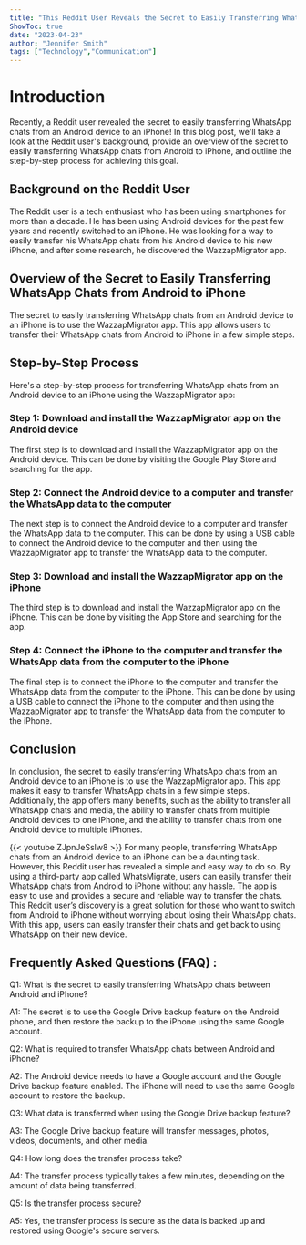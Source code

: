 ```yaml
---
title: "This Reddit User Reveals the Secret to Easily Transferring WhatsApp Chats from Android to iPhone!"
ShowToc: true 
date: "2023-04-23"
author: "Jennifer Smith" 
tags: ["Technology","Communication"]
---
```

# Introduction

Recently, a Reddit user revealed the secret to easily transferring WhatsApp chats from an Android device to an iPhone! In this blog post, we'll take a look at the Reddit user's background, provide an overview of the secret to easily transferring WhatsApp chats from Android to iPhone, and outline the step-by-step process for achieving this goal.

## Background on the Reddit User

The Reddit user is a tech enthusiast who has been using smartphones for more than a decade. He has been using Android devices for the past few years and recently switched to an iPhone. He was looking for a way to easily transfer his WhatsApp chats from his Android device to his new iPhone, and after some research, he discovered the WazzapMigrator app.

## Overview of the Secret to Easily Transferring WhatsApp Chats from Android to iPhone

The secret to easily transferring WhatsApp chats from an Android device to an iPhone is to use the WazzapMigrator app. This app allows users to transfer their WhatsApp chats from Android to iPhone in a few simple steps.

## Step-by-Step Process

Here's a step-by-step process for transferring WhatsApp chats from an Android device to an iPhone using the WazzapMigrator app:

### Step 1: Download and install the WazzapMigrator app on the Android device

The first step is to download and install the WazzapMigrator app on the Android device. This can be done by visiting the Google Play Store and searching for the app.

### Step 2: Connect the Android device to a computer and transfer the WhatsApp data to the computer

The next step is to connect the Android device to a computer and transfer the WhatsApp data to the computer. This can be done by using a USB cable to connect the Android device to the computer and then using the WazzapMigrator app to transfer the WhatsApp data to the computer.

### Step 3: Download and install the WazzapMigrator app on the iPhone

The third step is to download and install the WazzapMigrator app on the iPhone. This can be done by visiting the App Store and searching for the app.

### Step 4: Connect the iPhone to the computer and transfer the WhatsApp data from the computer to the iPhone

The final step is to connect the iPhone to the computer and transfer the WhatsApp data from the computer to the iPhone. This can be done by using a USB cable to connect the iPhone to the computer and then using the WazzapMigrator app to transfer the WhatsApp data from the computer to the iPhone.

## Conclusion

In conclusion, the secret to easily transferring WhatsApp chats from an Android device to an iPhone is to use the WazzapMigrator app. This app makes it easy to transfer WhatsApp chats in a few simple steps. Additionally, the app offers many benefits, such as the ability to transfer all WhatsApp chats and media, the ability to transfer chats from multiple Android devices to one iPhone, and the ability to transfer chats from one Android device to multiple iPhones.

{{< youtube ZJpnJeSslw8 >}} 
For many people, transferring WhatsApp chats from an Android device to an iPhone can be a daunting task. However, this Reddit user has revealed a simple and easy way to do so. By using a third-party app called WhatsMigrate, users can easily transfer their WhatsApp chats from Android to iPhone without any hassle. The app is easy to use and provides a secure and reliable way to transfer the chats. This Reddit user’s discovery is a great solution for those who want to switch from Android to iPhone without worrying about losing their WhatsApp chats. With this app, users can easily transfer their chats and get back to using WhatsApp on their new device.

## Frequently Asked Questions (FAQ) :
Q1: What is the secret to easily transferring WhatsApp chats between Android and iPhone?
 
A1: The secret is to use the Google Drive backup feature on the Android phone, and then restore the backup to the iPhone using the same Google account.

Q2: What is required to transfer WhatsApp chats between Android and iPhone?

A2: The Android device needs to have a Google account and the Google Drive backup feature enabled. The iPhone will need to use the same Google account to restore the backup.

Q3: What data is transferred when using the Google Drive backup feature?

A3: The Google Drive backup feature will transfer messages, photos, videos, documents, and other media.

Q4: How long does the transfer process take?

A4: The transfer process typically takes a few minutes, depending on the amount of data being transferred.

Q5: Is the transfer process secure?

A5: Yes, the transfer process is secure as the data is backed up and restored using Google's secure servers.


